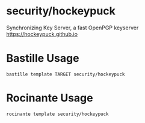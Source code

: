 # security/hockeypuck
Synchronizing Key Server, a fast OpenPGP keyserver
https://hockeypuck.github.io

# Bastille Usage
```shell
bastille template TARGET security/hockeypuck
```

# Rocinante Usage
```shell
rocinante template security/hockeypuck
```
